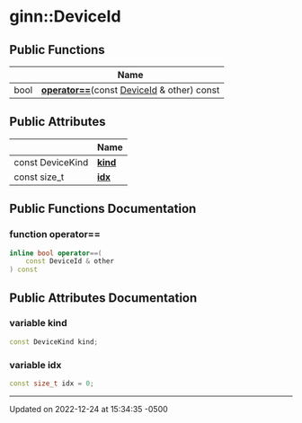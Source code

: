 # ginn::DeviceId




## Public Functions

<span class="api-table">

|                | Name           |
| -------------- | -------------- |
| bool | **[operator==](api/Classes/structginn_1_1_device_id.md#function-operator==)**(const [DeviceId](api/Classes/structginn_1_1_device_id.md) & other) const |


</span>

## Public Attributes

<span class="api-table">

|                | Name           |
| -------------- | -------------- |
| const DeviceKind | **[kind](api/Classes/structginn_1_1_device_id.md#variable-kind)**  |
| const size_t | **[idx](api/Classes/structginn_1_1_device_id.md#variable-idx)**  |


</span>

## Public Functions Documentation

### function operator==

```cpp
inline bool operator==(
    const DeviceId & other
) const
```


## Public Attributes Documentation

### variable kind

```cpp
const DeviceKind kind;
```


### variable idx

```cpp
const size_t idx = 0;
```


-------------------------------

Updated on 2022-12-24 at 15:34:35 -0500